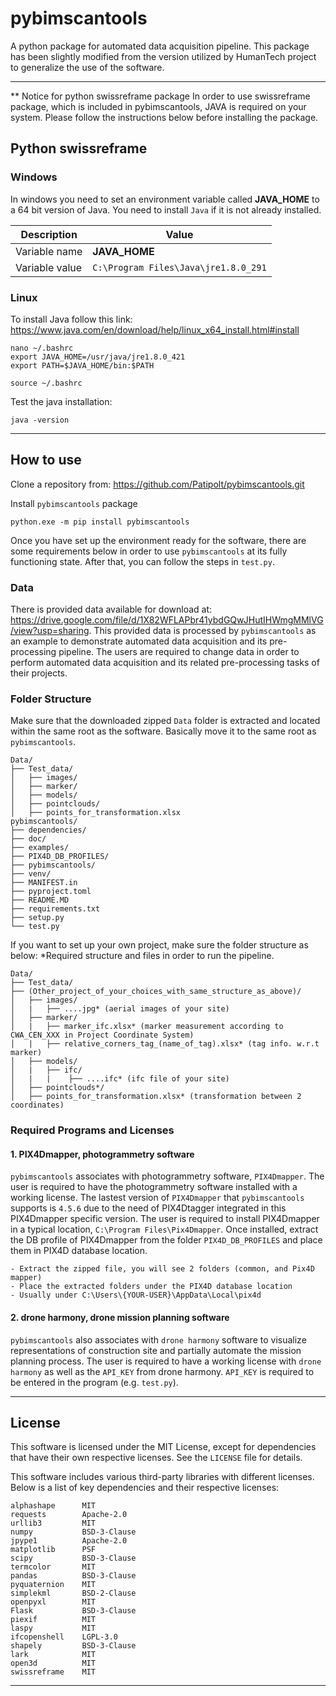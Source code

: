 # pybimscantools

A python package for automated data acquisition pipeline.
This package has been slightly modified from the version utilized by HumanTech project to generalize the use of the software.

------------------------------------------------------------------------

** Notice for python swissreframe package
In order to use swissreframe package, which is included in pybimscantools, JAVA is required on your system. Please follow the instructions below before installing the package.

## Python swissreframe

### Windows

In windows you need to set an environment variable called **JAVA_HOME** to a 64 bit version of Java. You need to install `Java` if it is not already installed.

| Description    | Value                                  |
|----------------|----------------------------------------|
 Variable name  | **JAVA_HOME**                          
 Variable value | ``C:\Program Files\Java\jre1.8.0_291``


### Linux

To install Java follow this link: https://www.java.com/en/download/help/linux_x64_install.html#install


```
nano ~/.bashrc
export JAVA_HOME=/usr/java/jre1.8.0_421
export PATH=$JAVA_HOME/bin:$PATH
```

```
source ~/.bashrc
```

Test the java installation:

```
java -version
```
------------------------------------------------------------------------

## How to use

Clone a repository from: https://github.com/Patipolt/pybimscantools.git

Install `pybimscantools` package

```
python.exe -m pip install pybimscantools
```

Once you have set up the environment ready for the software, there are some requirements below in order to use `pybimscantools` at its fully functioning state. After that, you can follow the steps in `test.py`.

### Data

There is provided data available for download at: https://drive.google.com/file/d/1X82WFLAPbr41ybdGQwJHutIHWmgMMlVG/view?usp=sharing.
This provided data is processed by `pybimscantools` as an example to demonstrate automated data acquisition and its pre-processing pipeline. The users are required to change data in order to perform automated data acquisition and its related pre-processing tasks of their projects.

### Folder Structure

Make sure that the downloaded zipped `Data` folder is extracted and located within the same root as the software. Basically move it to the same root as `pybimscantools`.

```
Data/
├── Test_data/
│   ├── images/
│   ├── marker/
│   ├── models/
│   ├── pointclouds/
│   ├── points_for_transformation.xlsx
pybimscantools/
├── dependencies/
├── doc/
├── examples/
├── PIX4D_DB_PROFILES/
├── pybimscantools/
├── venv/
├── MANIFEST.in
├── pyproject.toml
├── README.MD
├── requirements.txt
├── setup.py
└── test.py
```

If you want to set up your own project, make sure the folder structure as below:
*Required structure and files in order to run the pipeline.

```
Data/
├── Test_data/
├── (Other_project_of_your_choices_with_same_structure_as_above)/
│   ├── images/
│   |   ├── ....jpg* (aerial images of your site)
│   ├── marker/
│   |   ├── marker_ifc.xlsx* (marker measurement according to CWA_CEN_XXX in Project Coordinate System)
│   |   ├── relative_corners_tag_(name_of_tag).xlsx* (tag info. w.r.t marker)
│   ├── models/
│   |   ├── ifc/
│   |   |    ├── ....ifc* (ifc file of your site)
│   ├── pointclouds*/
│   ├── points_for_transformation.xlsx* (transformation between 2 coordinates)
```

### Required Programs and Licenses

#### 1. PIX4Dmapper, photogrammetry software

`pybimscantools` associates with photogrammetry software, `PIX4Dmapper`. The user is required to have the photogrammetry software installed with a working license. The lastest version of `PIX4Dmapper` that `pybimscantools` supports is `4.5.6` due to the need of PIX4Dtagger integrated in this PIX4Dmapper specific version.
The user is required to install PIX4Dmapper in a typical location, `C:\Program Files\Pix4Dmapper`. Once installed, extract the DB profile of PIX4Dmapper from the folder `PIX4D_DB_PROFILES` and place them in PIX4D database location.

```
- Extract the zipped file, you will see 2 folders (common, and Pix4D mapper)
- Place the extracted folders under the PIX4D database location
- Usually under C:\Users\{YOUR-USER}\AppData\Local\pix4d
```

#### 2. drone harmony, drone mission planning software

`pybimscantools` also associates with `drone harmony` software to visualize representations of construction site and partially automate the mission planning process. The user is required to have a working license with `drone harmony` as well as the `API_KEY` from drone harmony. `API_KEY` is required to be entered in the program (e.g. `test.py`).

------------------------------------------------------------------------

## License
This software is licensed under the MIT License, except for dependencies that have their own respective licenses. See the `LICENSE` file for details.

This software includes various third-party libraries with different licenses. Below is a list of key dependencies and their respective licenses:
```
alphashape      MIT
requests        Apache-2.0
urllib3         MIT
numpy           BSD-3-Clause
jpype1          Apache-2.0
matplotlib      PSF
scipy           BSD-3-Clause
termcolor       MIT
pandas          BSD-3-Clause
pyquaternion    MIT
simplekml       BSD-2-Clause
openpyxl        MIT
Flask           BSD-3-Clause
piexif          MIT
laspy           MIT
ifcopenshell    LGPL-3.0
shapely         BSD-3-Clause
lark            MIT
open3d          MIT
swissreframe    MIT
```
------------------------------------------------------------------------